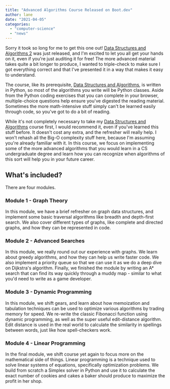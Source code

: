```yaml
---
title: "Advanced Algorithms Course Released on Boot.dev"
author: lane
date: "2021-04-05"
categories:
  - "computer-science"
  - "news"
---
```


Sorry it took so long for me to get this one out! [Data Structures and Algorithms 2](https://www.boot.dev/courses/learn-data-structures-and-algorithms-python-2) was just released, and I'm excited to let you all get your hands on it, even if you're just auditing it for free! The more advanced material takes quite a bit longer to produce, I wanted to triple-check to make sure I got everything correct and that I've presented it in a way that makes it easy to understand.

The course, like its prerequisite, [Data Structures and Algorithms](https://www.boot.dev/courses/learn-data-structures-and-algorithms-python), is written in Python, so most of the algorithms you write will be Python classes. Aside from the Python coding exercises that you can complete in your browser, multiple-choice questions help ensure you've digested the reading material. Sometimes the more math-intensive stuff simply can't be learned easily through code, so you've got to do a bit of reading.

While it's not completely necessary to take my [Data Structures and Algorithms](https://www.boot.dev/courses/learn-data-structures-and-algorithms-python) course first, I would recommend it, even if you've learned this stuff before. It doesn't cost any extra, and the refresher will really help. I won't rehash all the Big-O complexity stuff here, because I'm assuming you're already familiar with it. In this course, we focus on implementing some of the more advanced algorithms that you would learn in a CS undergraduate degree and learn how you can recognize when algorithms of this sort will help you in your future career.

## What's included?

There are four modules.

### Module 1 - Graph Theory

In this module, we have a brief refresher on graph data structures, and implement some basic traversal algorithms like breadth and depth-first search. We also cover different types of graphs, like complete and directed graphs, and how they can be represented in code.

### Module 2 - Advanced Searches

In this module, we really round out our experience with graphs. We learn about greedy algorithms, and how they can help us write faster code. We also implement a priority queue so that we can use it as we do a deep dive on Dijkstra's algorithm. Finally, we finished the module by writing an A\* search that can find its way quickly through a muddy map - similar to what you'd need to write as a game developer.

### Module 3 - Dynamic Programming

In this module, we shift gears, and learn about how memoization and tabulation techniques can be used to optimize various algorithms by trading memory for speed. We re-write the classic Fibonacci function using dynamic programming, as well as the super useful edit-distance algorithm. Edit distance is used in the real world to calculate the similarity in spellings between words, just like how spell-checkers work.

### Module 4 - Linear Programming

In the final module, we shift course yet again to focus more on the mathematical side of things. Linear programming is a technique used to solve linear systems of equations, specifically optimization problems. We build from scratch a Simplex solver in Python and use it to calculate the exact number of cookies and cakes a baker should produce to maximize the profit in her shop.

